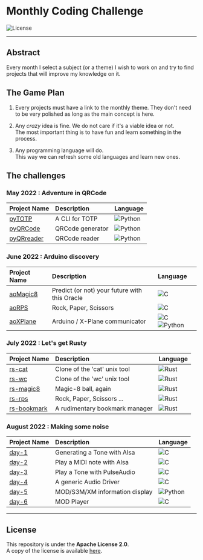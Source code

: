 # Monthly Coding Challenge

![License](https://img.shields.io/badge/license-Apache--2.0-blue.svg?style=flat-square)

---

## **Abstract**

Every month I select a subject (or a theme) I wish to work on and try to find projects that will improve my knowledge on it.  


## **The Game Plan**

1. Every projects must have a link to the monthly theme. They don't need to be very polished as long as the main concept is here.

2. Any *crazy* idea is fine. We do not care if it's a viable idea or not.  
The most important thing is to have fun and learn something in the process.

3. Any programming language will do.  
This way we can refresh some old languages and learn new ones.


## **The challenges**

### **May 2022 : Adventure in QRCode**

| Project Name | Description | Language |
| :-- | :-- | :-- |
| [pyTOTP](./2205-May/pyTOTP/) | A CLI for TOTP | ![Python](https://img.shields.io/badge/Python-blue?style=flat-square&logo=python&logoColor=ffdd54)
| [pyQRCode](./2205-May/pyQRCode/) | QRCode generator | ![Python](https://img.shields.io/badge/Python-blue?style=flat-square&logo=python&logoColor=ffdd54)
| [pyQRreader](./2205-May/pyQRreader/) | QRCode reader | ![Python](https://img.shields.io/badge/Python-blue?style=flat-square&logo=python&logoColor=ffdd54)


### **June 2022 : Arduino discovery**

| Project Name | Description | Language |
| :-- | :-- | :-- |
| [aoMagic8](./2206-June/aoMagic8/) | Predict (or not) your future with this Oracle | ![C](https://img.shields.io/badge/c-blue?style=flat-square&logo=c&logoColor=white)
| [aoRPS](./2206-June/aoRPS/) | Rock, Paper, Scissors | ![C](https://img.shields.io/badge/c-blue?style=flat-square&logo=c&logoColor=white)
| [aoXPlane](./2206-June/aoXPlane/) | Arduino / X-Plane communicator | ![C](https://img.shields.io/badge/c-blue?style=flat-square&logo=c&logoColor=white) ![Python](https://img.shields.io/badge/Python-blue?style=flat-square&logo=python&logoColor=ffdd54)


### **July 2022 : Let's get Rusty**

| Project Name | Description | Language |
| :-- | :-- | :-- |
| [rs-cat](./2207-July/rs-cat/) | Clone of the 'cat' unix tool | ![Rust](https://img.shields.io/badge/rust-blue?style=flat-square&logo=rust&logoColor=404040)
| [rs-wc](./2207-July/rs-wc/) | Clone of the 'wc' unix tool | ![Rust](https://img.shields.io/badge/rust-blue?style=flat-square&logo=rust&logoColor=404040)
| [rs-magic8](./2207-July/rs-magic8/) | Magic-8 ball, again | ![Rust](https://img.shields.io/badge/rust-blue?style=flat-square&logo=rust&logoColor=404040)
| [rs-rps](./2207-July/rs-rps/) | Rock, Paper, Scissors ... | ![Rust](https://img.shields.io/badge/rust-blue?style=flat-square&logo=rust&logoColor=404040)
| [rs-bookmark](./2207-July/rs-bookmark/) | A rudimentary bookmark manager | ![Rust](https://img.shields.io/badge/rust-blue?style=flat-square&logo=rust&logoColor=404040)

### **August 2022 : Making some noise**

| Project Name | Description | Language |
| :-- | :-- | :-- |
| [day-1](./2208-August/day1/) | Generating a Tone with Alsa | ![C](https://img.shields.io/badge/c-blue?style=flat-square&logo=c&logoColor=white)
| [day-2](./2208-August/day2/) | Play a MIDI note with Alsa | ![C](https://img.shields.io/badge/c-blue?style=flat-square&logo=c&logoColor=white)
| [day-3](./2208-August/day3/) | Play a Tone with PulseAudio | ![C](https://img.shields.io/badge/c-blue?style=flat-square&logo=c&logoColor=white)
| [day-4](./2208-August/day4/) | A generic Audio Driver | ![C](https://img.shields.io/badge/c-blue?style=flat-square&logo=c&logoColor=white)
| [day-5](./2208-August/day5/) | MOD/S3M/XM information display | ![Python](https://img.shields.io/badge/Python-blue?style=flat-square&logo=python&logoColor=ffdd54)
| [day-6](./2208-August/day6/) | MOD Player | ![C](https://img.shields.io/badge/c-blue?style=flat-square&logo=c&logoColor=white)
---
## **License**

This repository is under the **Apache License 2.0**.  
A copy of the license is available [here](https://choosealicense.com/licenses/apache-2.0/).
